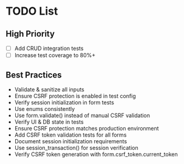 # TODO List
## High Priority
- [ ] Add CRUD integration tests
- [ ] Increase test coverage to 80%+

## Best Practices
- Validate & sanitize all inputs
- Ensure CSRF protection is enabled in test config
- Verify session initialization in form tests
- Use enums consistently
- Use form.validate() instead of manual CSRF validation
- Verify UI & DB state in tests
- Ensure CSRF protection matches production environment
- Add CSRF token validation tests for all forms
- Document session initialization requirements
- Use session_transaction() for session verification
- Verify CSRF token generation with form.csrf_token.current_token


